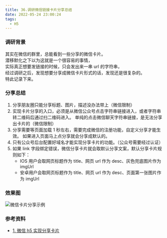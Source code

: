 ```yaml
---
title: 36.调研微信链接卡片分享总结
date: 2022-05-24 23:00:24
tags:
  - H5
---
```


### 调研背景

其实在微信的群里，总能看到一些分享的微信卡片。  
潜移默化之下以为这就是一个很容易的事情，  
实际真正想要发链接的时候，只会发出来一串 url 的字符串，  
经过调研之后，发现想要分享成微信卡片形式的话，发现还是很复杂的。  
特此记录下来。

<!-- more -->

### 分享总结

1. 分享朋友圈只能分享标题、图片，描述没办法带上（微信限制）
2. 实现卡片分享的入口，必须是从微信公众号点击字符串链接进入，或者字符串转二维码后通过扫二维码进入。
   单纯的点击微信聊天字符串链接，是无法分享出卡片的（微信限制）
3. 分享需要等页面加载 1 秒左右，需要完成微信的注册功能，自定义分享才能生效。
   如果进入页面马上点分享就会分享成默认的。
4. 只有公众号后台配置好域名才能实现分享卡片的功能。（公众号需要经过认证）
5. 如果 link 字段绑定错误，微信分享卡片就会取默认分享文案，默认分享卡片规则如下：
   - IOS 用户会取网页标题作为 title、网页 url 作为 desc、灰色兜底图片作为 imgUrl
   - 安卓用户会取网页标题作为 title、网页 url 作为 desc、页面第一张图片作为 imgUrl

### 效果图

![微信卡片分享示例](../../../../images/image_36_1.jpg)

### 参考资料

- [1. 微信 h5 实现分享卡片](https://blog.csdn.net/weixin_44646763/article/details/120689669)
